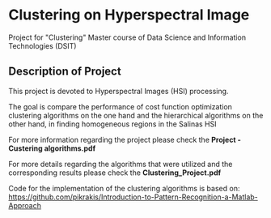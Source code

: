 # Clustering on Hyperspectral Image
Project for "Clustering" Master course of Data Science and Information Technologies (DSIT)

## Description of Project
This project is devoted to Hyperspectral Images (HSI) processing.

The goal is compare the performance of cost function optimization clustering algorithms on the one hand and the hierarchical algorithms on the other hand, in finding homogeneous regions in the
Salinas HSI

For more information regarding the project please check the **Project - Custering algorithms.pdf**

For more details regarding the algorithms that were utilized and the corresponding results please check the **Clustering_Project.pdf**


Code for the implementation of the clustering algorithms is based on: https://github.com/pikrakis/Introduction-to-Pattern-Recognition-a-Matlab-Approach
